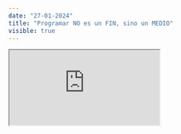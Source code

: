 ```yaml
---
date: "27-01-2024"
title: "Programar NO es un FIN, sino un MEDIO"
visible: true
---
```

<iframe src="https://www.youtube.com/embed/wnzo7OiCbKY" allowfullscreen></iframe>
